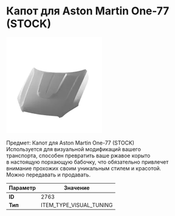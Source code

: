 # Капот для Aston Martin One-77 (STOCK)

![Item Image](../img/2763.webp?raw=true)

Предмет: Капот для Aston Martin One-77 (STOCK)<br>Используется для визуальной модификаций вашего<br>транспорта, способен превратить ваше ржавое корыто<br>в настоящую порхающую бабочку, что обязательно привлечет<br>внимание прохожих своим уникальным стилем и красотой.<br>Можно передавать и продавать.


| Параметр | Значение |
|----------|----------|
| **ID** | 2763 |
| **Тип** | ITEM_TYPE_VISUAL_TUNING |

